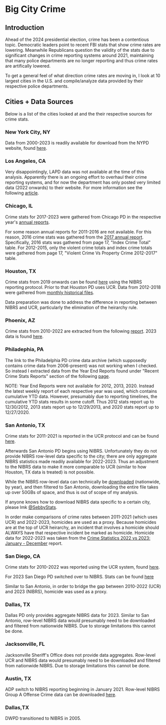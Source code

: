 # Big City Crime

## Introduction

Ahead of the 2024 presidential election, crime has been a contentious topic. Democratic leaders point to recent FBI stats that show crime rates are lowering. Meanwhile Republicans question the validity of the stats due to significant changes in crime reporting systems around 2021, maintaining that many police departments are no longer reporting and thus crime rates are artifically lowered. 

To get a general feel of what direction crime rates are moving in, I look at 10 largest cities in the U.S. and compile/analyze data provided by their respective police departments. 


## Cities + Data Sources

Below is a list of the cities looked at and the their respective sources for crime stats. 

### New York City, NY

Data from 2000-2023 is readily available for download from the NYPD website, found [here](https://www.nyc.gov/site/nypd/stats/crime-statistics/historical.page).

### Los Angeles, CA

Very disappointingly, LAPD data was not available at the time of this analysis. Apparently there is an ongoing effort to overhaul their crime reporting systems, and for now the department has only posted very limited data (2022 onwards) to their website. For more information see the following [article](https://www.latimes.com/california/story/2024-06-07/lapd-crime-stats-disappear-records-overhaul).

### Chicago, IL

Crime stats for 2017-2023 were gathered from Chicago PD in the respective year's [annual reports](https://home.chicagopolice.org/statistics-data/statistical-reports/annual-reports/).

For some reason annual reports for 2011-2016 are not available. For this reason, 2016 crime stats was gathered from the [2017 annual report](https://home.chicagopolice.org/wp-content/uploads/2017-Annual-Report.pdf). Specifically, 2016 stats was gathered from page 17, "Index Crime Total" table. For 2012-2015, only the violent crime totals and index crime totals were gathered from page 17, "Violent Crime Vs Property Crime 2012-2017" table. 

### Houston, TX

Crime stats from 2019 onwards can be found [here](https://www.houstontx.gov/police/cs/Monthly_Crime_Data_by_Street_and_Police_Beat.htm) using the NIBRS reporting protocol. Prior to that Houston PD uses UCR. Data from 2012-2018 were gathered from [monthly historical files](https://www.houstontx.gov/police/cs/crime-stats-archives.htm). 

Data preparation was done to address the difference in reporting between NIBRS and UCR, particularly the elimination of the heirarchy rule. 

### Phoenix, AZ

Crime stats from 2010-2022 are extracted from the following [report](https://www.phoenix.gov/policesite/Documents/Crime%20Stats%20and%20Maps/UCR_2010-2022.pdf). 2023 data is found [here](https://www.phoenix.gov/policesite/Documents/Crime%20Stats%20and%20Maps/UCR%20Website%20December%202023.pdf). 

### Philadephia, PA

The link to the Philadelphia PD crime data archive (which supposedly contains crime data from 2006-present) was not working when I checked. So instead I extracted data from the Year End Reports found under "Recent Crime Stats Reports" section of the following [page](https://www.phillypolice.com/crimestats). 

NOTE: Year End Reports were not available for 2012, 2013, 2020. Instead the latest weekly report of each respective year was used, which contains cumulative YTD data. However, presumably due to reporting timelines, the cumulative YTD stats results in some cutoff. Thus 2012 stats report up to 12/30/2012, 2013 stats report up to 12/29/2013, and 2020 stats report up to 12/27/2020. 

### San Antonio, TX

Crime stats for 2011-2021 is reported in the UCR protocol and can be found [here](https://www.sa.gov/files/assets/main/v/1/sapd/sapd-ucrs-2011-2021.pdf). 

Afterwards San Antonio PD begins using NIBRS. Unfortunately they do not provide NIBRS row-level data specific to the city; there are only aggregate NIBRS statistics made readily available for 2022-2023. Thus an adjustment to the NIBRS data to make it more comparable to UCR (similar to how Houston, TX data is treated) is not possible. 

While the NIBRS row-level data can technically be [downloaded](https://www.icpsr.umich.edu/web/NACJD/series/128) (nationwide, by year), and then filtered to San Antonio, downloading the entire file takes up over 50GBs of space, and thus is out of scope of my analysis. 

If anyone knows how to download NIBRS data specific to a certain city, please lmk [@SebbyStats](https://x.com/sebbystats). 

In order make comparisons of crime rates between 2011-2021 (which uses UCR) and 2022-2023, homicides are used as a proxy. Because homicides are at the top of UCR heirarchy, an incident that involves a homicide should ALWAYS have that respective incident be marked as homicide. Homicide data for 2022-2023 was taken from the [Crime Statistics 2022 vs 2023: January - December](https://www.sa.gov/files/assets/main/v/1/sapd/nibrs/crime-statistics-2022vs2023-jan-dec.pdf) report.

### San Diego, CA

Crime stats for 2010-2022 was reported using the UCR system, found [here](https://www.sandiego.gov/sites/default/files/crime-actuals1950-2022.pdf). 

For 2023 San Diego PD switched over to NIBRS. Stats can be found [here](https://www.sandiego.gov/sites/default/files/2024-02/2023cumneighborhood.pdf)

Similar to San Antonio, in order to bridge the gap between 2010-2022 (UCR) and 2023 (NIBRS), homicide was used as a proxy. 

### Dallas, TX

Dallas PD only provides aggregate NIBRS data for 2023. Similar to San Antonio, row-level NIBRS data would presumably need to be downloaded and filtered from nationwide NIBRS. Due to storage limitations this cannot be done. 

### Jacksonville, FL

Jacksonville Sheriff's Office does not provide data aggregates. Row-level UCR and NIBRS data would presumably need to be downloaded and filtered from nationwide NIBRS. Due to storage limitations this cannot be done. 

### Austin, TX

ADP switch to NIBRS reporting beginning in January 2021. Row-level NIBRS Group A Offense Crime data can be downloaded [here](https://datahub.austintexas.gov/widgets/i7fg-wrk5?mobile_redirect=true). 

### Dallas,TX

DWPD transitioned to NIBRS in 2005. 



